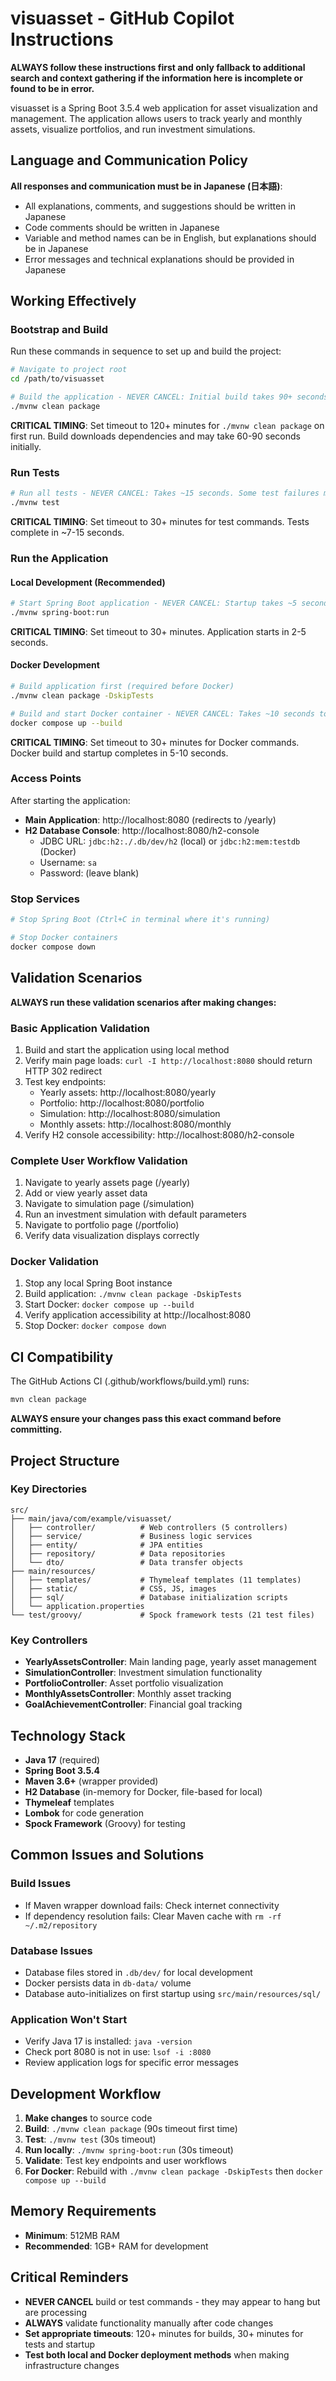 # visuasset - GitHub Copilot Instructions

**ALWAYS follow these instructions first and only fallback to additional search and context gathering if the information here is incomplete or found to be in error.**

visuasset is a Spring Boot 3.5.4 web application for asset visualization and management. The application allows users to track yearly and monthly assets, visualize portfolios, and run investment simulations.

## Language and Communication Policy

**All responses and communication must be in Japanese (日本語)**:
- All explanations, comments, and suggestions should be written in Japanese
- Code comments should be written in Japanese  
- Variable and method names can be in English, but explanations should be in Japanese
- Error messages and technical explanations should be provided in Japanese

## Working Effectively

### Bootstrap and Build
Run these commands in sequence to set up and build the project:

```bash
# Navigate to project root
cd /path/to/visuasset

# Build the application - NEVER CANCEL: Initial build takes 90+ seconds, subsequent builds ~10-15 seconds
./mvnw clean package
```

**CRITICAL TIMING**: Set timeout to 120+ minutes for `./mvnw clean package` on first run. Build downloads dependencies and may take 60-90 seconds initially.

### Run Tests
```bash
# Run all tests - NEVER CANCEL: Takes ~15 seconds. Some test failures may exist (not critical)
./mvnw test
```

**CRITICAL TIMING**: Set timeout to 30+ minutes for test commands. Tests complete in ~7-15 seconds.

### Run the Application

#### Local Development (Recommended)
```bash
# Start Spring Boot application - NEVER CANCEL: Startup takes ~5 seconds
./mvnw spring-boot:run
```
**CRITICAL TIMING**: Set timeout to 30+ minutes. Application starts in 2-5 seconds.

#### Docker Development
```bash
# Build application first (required before Docker)
./mvnw clean package -DskipTests

# Build and start Docker container - NEVER CANCEL: Takes ~10 seconds total
docker compose up --build
```

**CRITICAL TIMING**: Set timeout to 30+ minutes for Docker commands. Docker build and startup completes in 5-10 seconds.

### Access Points
After starting the application:
- **Main Application**: http://localhost:8080 (redirects to /yearly)
- **H2 Database Console**: http://localhost:8080/h2-console
  - JDBC URL: `jdbc:h2:./.db/dev/h2` (local) or `jdbc:h2:mem:testdb` (Docker)
  - Username: `sa`
  - Password: (leave blank)

### Stop Services
```bash
# Stop Spring Boot (Ctrl+C in terminal where it's running)

# Stop Docker containers
docker compose down
```

## Validation Scenarios

**ALWAYS run these validation scenarios after making changes:**

### Basic Application Validation
1. Build and start the application using local method
2. Verify main page loads: `curl -I http://localhost:8080` should return HTTP 302 redirect
3. Test key endpoints:
   - Yearly assets: http://localhost:8080/yearly
   - Portfolio: http://localhost:8080/portfolio  
   - Simulation: http://localhost:8080/simulation
   - Monthly assets: http://localhost:8080/monthly
4. Verify H2 console accessibility: http://localhost:8080/h2-console

### Complete User Workflow Validation
1. Navigate to yearly assets page (/yearly)
2. Add or view yearly asset data
3. Navigate to simulation page (/simulation) 
4. Run an investment simulation with default parameters
5. Navigate to portfolio page (/portfolio)
6. Verify data visualization displays correctly

### Docker Validation
1. Stop any local Spring Boot instance
2. Build application: `./mvnw clean package -DskipTests`
3. Start Docker: `docker compose up --build`
4. Verify application accessibility at http://localhost:8080
5. Stop Docker: `docker compose down`

## CI Compatibility

The GitHub Actions CI (.github/workflows/build.yml) runs:
```bash
mvn clean package
```

**ALWAYS ensure your changes pass this exact command before committing.**

## Project Structure

### Key Directories
```
src/
├── main/java/com/example/visuasset/
│   ├── controller/          # Web controllers (5 controllers)
│   ├── service/             # Business logic services  
│   ├── entity/              # JPA entities
│   ├── repository/          # Data repositories
│   └── dto/                 # Data transfer objects
├── main/resources/
│   ├── templates/           # Thymeleaf templates (11 templates)
│   ├── static/              # CSS, JS, images
│   ├── sql/                 # Database initialization scripts
│   └── application.properties
└── test/groovy/             # Spock framework tests (21 test files)
```

### Key Controllers
- **YearlyAssetsController**: Main landing page, yearly asset management
- **SimulationController**: Investment simulation functionality  
- **PortfolioController**: Asset portfolio visualization
- **MonthlyAssetsController**: Monthly asset tracking
- **GoalAchievementController**: Financial goal tracking

## Technology Stack

- **Java 17** (required)
- **Spring Boot 3.5.4** 
- **Maven 3.6+** (wrapper provided)
- **H2 Database** (in-memory for Docker, file-based for local)
- **Thymeleaf** templates
- **Lombok** for code generation
- **Spock Framework** (Groovy) for testing

## Common Issues and Solutions

### Build Issues
- If Maven wrapper download fails: Check internet connectivity
- If dependency resolution fails: Clear Maven cache with `rm -rf ~/.m2/repository`

### Database Issues  
- Database files stored in `.db/dev/` for local development
- Docker persists data in `db-data/` volume
- Database auto-initializes on first startup using `src/main/resources/sql/`

### Application Won't Start
- Verify Java 17 is installed: `java -version`
- Check port 8080 is not in use: `lsof -i :8080`
- Review application logs for specific error messages

## Development Workflow

1. **Make changes** to source code
2. **Build**: `./mvnw clean package` (90s timeout first time)
3. **Test**: `./mvnw test` (30s timeout)  
4. **Run locally**: `./mvnw spring-boot:run` (30s timeout)
5. **Validate**: Test key endpoints and user workflows
6. **For Docker**: Rebuild with `./mvnw clean package -DskipTests` then `docker compose up --build`

## Memory Requirements
- **Minimum**: 512MB RAM
- **Recommended**: 1GB+ RAM for development

## Critical Reminders
- **NEVER CANCEL** build or test commands - they may appear to hang but are processing
- **ALWAYS** validate functionality manually after code changes
- **Set appropriate timeouts**: 120+ minutes for builds, 30+ minutes for tests and startup
- **Test both local and Docker deployment methods** when making infrastructure changes